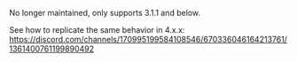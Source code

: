 No longer maintained, only supports 3.1.1 and below.

See how to replicate the same behavior in 4.x.x:
https://discord.com/channels/170995199584108546/670336046164213761/1361400761199890492
